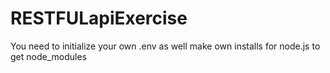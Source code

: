 # RESTFULapiExercise

You need to initialize your own .env as well make own installs for node.js to get node_modules

